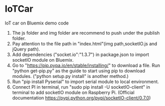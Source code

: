 # IoTCar
IoT car on Bluemix demo code

1. The js folder and img folder are recommend to push under the publish folder.
2. Pay attention to the file path in "index.html"(img path,socketIO.js and jQuery path).
3. Add dependencies ("socket.io":"1.3.7") in package.json to import socketIO module on Bluemix.
4. Go to "https://pip.pypa.io/en/stable/installing/" to download a file. Run "python get-pip.py" as the guide to start using pip to download modules.
	("python setup.py install" is another method.)
5. Run "pip install Pyserial" to import serial module to local environment.
6. Connect PI in terminal, run "sudo pip install -U socketIO-client" in terminal to add socketIO module on Raspberry Pi.
	(Official documentation https://pypi.python.org/pypi/socketIO-client/0.7.0)   
